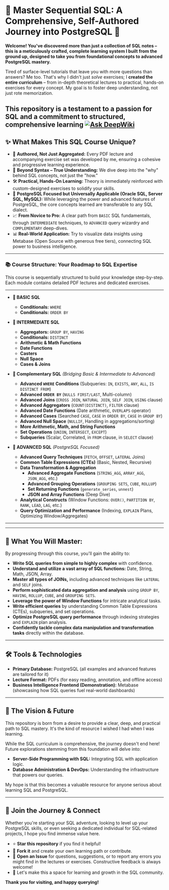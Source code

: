 # 🚀 Master Sequential SQL: A Comprehensive, Self-Authored Journey into PostgreSQL 🚀

**Welcome! You've discovered more than just a collection of SQL notes – this is a meticulously crafted, complete learning system I built from the ground up, designed to take you from foundational concepts to advanced PostgreSQL mastery.**

Tired of surface-level tutorials that leave you with more questions than answers? Me too. That's why I didn't just *solve* exercises; I **created the entire curriculum** – from in-depth theoretical lectures to practical, hands-on exercises for every concept. My goal is to foster deep understanding, not just rote memorization.

This repository is a testament to a passion for SQL and a commitment to structured, comprehensive learning
[![Ask DeepWiki](https://deepwiki.com/badge.svg)](https://deepwiki.com/depicted-candela/SQLSequentially)
---

## ✨ What Makes This SQL Course Unique?

*   🌟 **Authored, Not Just Aggregated:** Every PDF lecture and accompanying exercise set was developed by me, ensuring a cohesive and progressive learning experience.
*   🧠 **Beyond Syntax – True Understanding:** We dive deep into the "why" behind SQL concepts, not just the "how."
*   🛠️ **Practical, Hands-On Learning:** Theory is immediately reinforced with custom-designed exercises to solidify your skills.
*   🐘 **PostgreSQL Focused but Universally Applicable (Oracle SQL, Server SQL, MySQL):** While leveraging the power and advanced features of PostgreSQL, the core concepts learned are transferable to any SQL dialect.
*   📈 **From Novice to Pro:** A clear path from `BASIC` SQL fundamentals, through `INTERMEDIATE` techniques, to `ADVANCED` query wizardry and `COMPLEMENTARY` deep-dives.
*   📊 **Real-World Application:** Try to visualize data insights using Metabase (Open Source with generous free tiers), connecting SQL power to business intelligence.

---

### 📚 Course Structure: Your Roadmap to SQL Expertise

This course is sequentially structured to build your knowledge step-by-step. Each module contains detailed PDF lectures and dedicated exercises.

---

*   **📜 BASIC SQL**
    *   **Conditionals:** `WHERE`
    *   **Conditionals:** `ORDER BY`

*   **📜 INTERMEDIATE SQL**
    *   **Aggregators:** `GROUP BY`, `HAVING`
    *   **Conditionals:** `DISTINCT`
    *   **Arithmetic & Math Functions**
    *   **Date Functions**
    *   **Casters**
    *   **Null Space**
    *   **Cases & Joins**

*   **📜 Complementary SQL** *(Bridging Basic & Intermediate to Advanced)*
    *   **Advanced `WHERE` Conditions** (Subqueries: `IN`, `EXISTS`, `ANY`, `ALL`, `IS DISTINCT FROM`)
    *   **Advanced `ORDER BY`** (`NULLS FIRST/LAST`, Multi-column)
    *   **Advanced Joins** (`CROSS JOIN`, `NATURAL JOIN`, `SELF JOIN`, `USING` clause)
    *   **Advanced Aggregators** (`COUNT(DISTINCT)`, `FILTER` clause)
    *   **Advanced Date Functions** (Date arithmetic, `OVERLAPS` operator)
    *   **Advanced Cases** (Searched `CASE`, `CASE` in `ORDER BY`, `CASE` in `GROUP BY`)
    *   **Advanced Null Space** (`NULLIF`, Handling in aggregations/sorting)
    *   **More Arithmetic, Math, and String Functions**
    *   **Set Operations** (`UNION`, `INTERSECT`, `EXCEPT`)
    *   **Subqueries** (Scalar, Correlated, in `FROM` clause, in `SELECT` clause)

*   **📜 ADVANCED SQL** *(PostgreSQL Focused)*
    *   **Advanced Query Techniques** (`FETCH`, `OFFSET`, `LATERAL` Joins)
    *   **Common Table Expressions (CTEs)** (Basic, Nested, Recursive)
    *   **Data Transformation & Aggregation**
        *   **Advanced Aggregate Functions** (`STRING_AGG`, `ARRAY_AGG`, `JSON_AGG`, etc.)
        *   **Advanced Grouping Operations** (`GROUPING SETS`, `CUBE`, `ROLLUP`)
        *   **Set Returning Functions** (`generate_series`, `unnest`)
        *   **JSON and Array Functions** (Deep Dive)
    *   **Analytical Constructs** (Window Functions: `OVER()`, `PARTITION BY`, `RANK`, `LEAD`, `LAG`, etc.)
    *   **Query Optimization and Performance** (Indexing, `EXPLAIN` Plans, Optimizing Window/Aggregates)

---

---

## 🚀 What You Will Master:

By progressing through this course, you'll gain the ability to:

*   **Write SQL queries from simple to highly complex** with confidence.
*   **Understand and utilize a vast array of SQL functions:** Date, String, Math, JSON, Array.
*   **Master all types of JOINs,** including advanced techniques like `LATERAL` and `SELF` joins.
*   **Perform sophisticated data aggregation and analysis** using `GROUP BY`, `HAVING`, `ROLLUP`, `CUBE`, and `GROUPING SETS`.
*   **Leverage the power of Window Functions** for intricate analytical tasks.
*   **Write efficient queries** by understanding Common Table Expressions (CTEs), subqueries, and set operations.
*   **Optimize PostgreSQL query performance** through indexing strategies and `EXPLAIN` plan analysis.
*   **Confidently tackle complex data manipulation and transformation tasks** directly within the database.

---

## 🛠️ Tools & Technologies

*   **Primary Database:** PostgreSQL (all examples and advanced features are tailored for it)
*   **Lecture Format:** PDFs (for easy reading, annotation, and offline access)
*   **Business Intelligence Frontend (Demonstration):** Metabase (showcasing how SQL queries fuel real-world dashboards)

---

## 🌱 The Vision & Future

This repository is born from a desire to provide a clear, deep, and practical path to SQL mastery. It's the kind of resource I wished I had when I was learning.

While the SQL curriculum is comprehensive, the journey doesn't end here! Future explorations stemming from this foundation will delve into:

*   **Server-Side Programming with SQL:** Integrating SQL with application logic.
*   **Database Administration & DevOps:** Understanding the infrastructure that powers our queries.

My hope is that this becomes a valuable resource for anyone serious about learning SQL and PostgreSQL.

---

## 🤝 Join the Journey & Connect

Whether you're starting your SQL adventure, looking to level up your PostgreSQL skills, or even seeking a dedicated individual for SQL-related projects, I hope you find immense value here.

*   ⭐ **Star this repository** if you find it helpful!
*   🔗 **Fork it** and create your own learning path or contribute.
*   🤔 **Open an Issue** for questions, suggestions, or to report any errors you might find in the lectures or exercises. Constructive feedback is always welcome!
*   💬 Let's make this a space for learning and growth in the SQL community.

**Thank you for visiting, and happy querying!**
